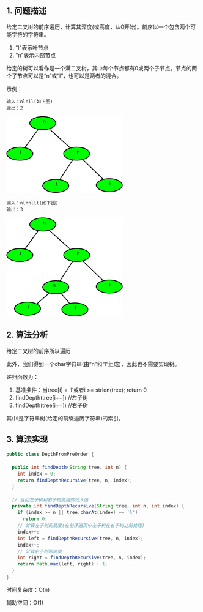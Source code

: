## 1. 问题描述

给定二叉树的前序遍历，计算其深度(或高度，从0开始)。前序以一个包含两个可能字符的字符串。

1. "l"表示叶节点
2. "n"表示内部节点

给定的树可以看作是一个满二叉树，其中每个节点都有0或两个子节点。节点的两个子节点可以是“n”或“l”，也可以是两者的混合。

示例：

```
输入：nlnll(如下图)
输出：2
```

<img src="../assets/ComputeDepthOfFullBinaryTree_FromPreOrder-1.png">

```
输入：nlnnlll(如下图)
输出：3
```

<img src="../assets/ComputeDepthOfFullBinaryTree_FromPreOrder-2.png">

## 2. 算法分析

给定二叉树的前序所以遍历

此外，我们得到一个char字符串(由“n”和“l”组成)，因此也不需要实现树。

递归函数为：

1. 基准条件：当tree[i] = ‘l’或者i >= strlen(tree); return 0
2. findDepth(tree[i++]) //左子树
3. findDepth(tree[i++]) //右子树

其中i是字符串树(给定的前缀遍历字符串)的索引。

## 3. 算法实现

```java
public class DepthFromPreOrder {

  public int findDepth(String tree, int n) {
    int index = 0;
    return findDepthRecursive(tree, n, index);
  }

  // 返回左子树和右子树高度的较大值
  private int findDepthRecursive(String tree, int n, int index) {
    if (index >= n || tree.charAt(index) == 'l')
      return 0;
    // 计算左子树的高度(在前序遍历中左子树在右子树之前处理)
    index++;
    int left = findDepthRecursive(tree, n, index);
    index++;
    // 计算右子树的高度
    int right = findDepthRecursive(tree, n, index);
    return Math.max(left, right) + 1;
  }
}
```

时间复杂度：O(n)

辅助空间：O(1)